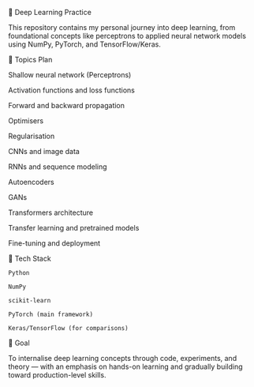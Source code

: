 🧠 Deep Learning Practice

This repository contains my personal journey into deep learning, from foundational concepts like perceptrons to applied neural network models using NumPy, PyTorch, and TensorFlow/Keras.

🚀 Topics Plan

  Shallow neural network (Perceptrons)

  Activation functions and loss functions

  Forward and backward propagation

  Optimisers

  Regularisation

  CNNs and image data

  RNNs and sequence modeling

  Autoencoders

  GANs

  Transformers architecture

  Transfer learning and pretrained models

  Fine-tuning and deployment

🔧 Tech Stack

    Python

    NumPy

    scikit-learn

    PyTorch (main framework)

    Keras/TensorFlow (for comparisons)

🎯 Goal

To internalise deep learning concepts through code, experiments, and theory — with an emphasis on hands-on learning and gradually building toward production-level skills.
